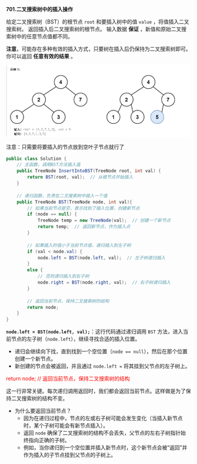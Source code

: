 **701.二叉搜索树中的插入操作**

给定二叉搜索树（BST）的根节点 `root` 和要插入树中的值 `value` ，将值插入二叉搜索树。 返回插入后二叉搜索树的根节点。 输入数据 **保证** ，新值和原始二叉搜索树中的任意节点值都不同。

**注意**，可能存在多种有效的插入方式，只要树在插入后仍保持为二叉搜索树即可。 你可以返回 **任意有效的结果** 。

![QQ_1739242872944](./2.二叉搜索树中插入节点.assets/QQ_1739242872944.png)

注意：只需要将要插入的节点放到空叶子节点就行了

```c#
public class Solution {
    // 主函数，调用BST方法插入值
    public TreeNode InsertIntoBST(TreeNode root, int val) {
        return BST(root, val);  // 从根节点开始插入
    }

    // 递归函数，负责在二叉搜索树中插入一个值
    public TreeNode BST(TreeNode node, int val){
        // 如果当前节点是空，表示找到了插入位置，创建新节点
        if (node == null) {
            TreeNode temp = new TreeNode(val);  // 创建一个新节点
            return temp;  // 返回新节点，作为插入点
        }

        // 如果插入的值小于当前节点值，递归插入到左子树
        if (val < node.val) {
            node.left = BST(node.left, val);  // 左子树递归插入
        }
        else {
            // 否则递归插入到右子树
            node.right = BST(node.right, val);  // 右子树递归插入
        }

        // 返回当前节点，保持二叉搜索树的结构
        return node;
    }
}

```

**`node.left = BST(node.left, val);`**：这行代码通过递归调用 `BST` 方法，进入当前节点的左子树（`node.left`），继续寻找合适的插入位置。

- 递归会继续向下找，直到找到一个空位置（`node == null`），然后在那个位置创建一个新节点。
- 新创建的节点会被返回，并且通过 `node.left =` 将其挂到父节点的左子树上。

<span style="color:#FF0000;">return node;  // 返回当前节点，保持二叉搜索树的结构</span>

这一行非常关键。每次递归调用返回时，我们都会返回当前节点。这样做是为了保持二叉搜索树的结构不变。

- 为什么要返回当前节点？
  - 因为在递归过程中，节点的左或右子树可能会发生变化（当插入新节点时，某个子树可能会有新节点插入）。
  - 返回 `node` 确保了二叉搜索树的结构不会丢失，父节点的左右子树指针始终指向正确的子树。
  - 例如，当你递归到一个空位置并插入新节点时，这个新节点会被“返回”并作为插入的子节点挂到父节点的子树上。